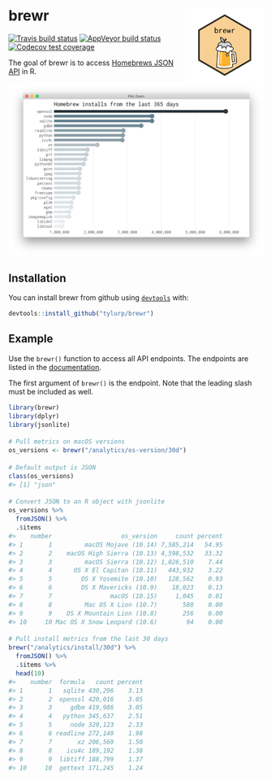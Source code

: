 
<!-- README.md is generated from README.Rmd. Please edit that file -->

# brewr <img src="man/figures/logo.png" align="right" height=150/>

[![Travis build
status](https://travis-ci.org/tyluRp/brewr.svg?branch=master)](https://travis-ci.org/tyluRp/brewr)
[![AppVeyor build
status](https://ci.appveyor.com/api/projects/status/github/tyluRp/brewr?branch=master&svg=true)](https://ci.appveyor.com/project/tyluRp/brewr)
[![Codecov test
coverage](https://codecov.io/gh/tyluRp/brewr/branch/master/graph/badge.svg)](https://codecov.io/gh/tyluRp/brewr?branch=master)

The goal of brewr is to access [Homebrews JSON
API](https://formulae.brew.sh/docs/api/) in R.

<img src="man/figures/plot_example.png" align="center"/>

## Installation

You can install brewr from github using
[`devtools`](https://github.com/r-lib/devtools) with:

``` r
devtools::install_github("tylurp/brewr")
```

## Example

Use the `brewr()` function to access all API endpoints. The endpoints
are listed in the [documentation](https://formulae.brew.sh/docs/api/).

The first argument of `brewr()` is the endpoint. Note that the leading
slash must be included as well.

``` r
library(brewr)
library(dplyr)
library(jsonlite)

# Pull metrics on macOS versions
os_versions <- brewr("/analytics/os-version/30d")

# Default output is JSON
class(os_versions)
#> [1] "json"

# Convert JSON to an R object with jsonlite
os_versions %>% 
  fromJSON() %>% 
  .$items
#>    number                   os_version     count percent
#> 1       1         macOS Mojave (10.14) 7,585,214   54.95
#> 2       2    macOS High Sierra (10.13) 4,598,532   33.32
#> 3       3         macOS Sierra (10.12) 1,026,510    7.44
#> 4       4      OS X El Capitan (10.11)   443,932    3.22
#> 5       5        OS X Yosemite (10.10)   128,562    0.93
#> 6       6        OS X Mavericks (10.9)    18,023    0.13
#> 7       7                macOS (10.15)     1,045    0.01
#> 8       8         Mac OS X Lion (10.7)       588    0.00
#> 9       9    OS X Mountain Lion (10.8)       256    0.00
#> 10     10 Mac OS X Snow Leopard (10.6)        94    0.00

# Pull install metrics from the last 30 days
brewr("/analytics/install/30d") %>% 
  fromJSON() %>% 
  .$items %>% 
  head(10)
#>    number  formula   count percent
#> 1       1   sqlite 430,296    3.13
#> 2       2  openssl 420,016    3.05
#> 3       3     gdbm 419,986    3.05
#> 4       4   python 345,637    2.51
#> 5       5     node 320,123    2.33
#> 6       6 readline 272,149    1.98
#> 7       7       xz 206,569    1.50
#> 8       8    icu4c 189,192    1.38
#> 9       9  libtiff 188,799    1.37
#> 10     10  gettext 171,245    1.24
```
